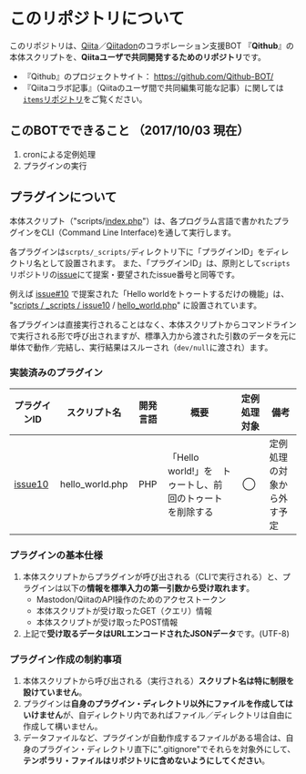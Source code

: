 # このリポジトリについて

このリポジトリは、[Qiita](https://qiita.com/)／[Qiitadon](https://qiitadon.com/)のコラボレーション支援BOT 『**Qithub**』の本体スクリプトを、**Qiitaユーザで共同開発するためのリポジトリ**です。

- 『Qithub』のプロジェクトサイト： https://github.com/Qithub-BOT/
- 『Qiitaコラボ記事』（Qiitaのユーザ間で共同編集可能な記事）に関しては[`items`リポジトリ](https://github.com/Qithub-BOT/items)をご覧ください。

## このBOTでできること （2017/10/03 現在）

1. cronによる定例処理
2. プラグインの実行

## プラグインについて

本体スクリプト（"scripts/[index.php](https://github.com/Qithub-BOT/scripts/blob/master/index.php)"）は、各プログラム言語で書かれたプラグインをCLI（Command Line Interface)を通して実行します。

各プラグインは`scrpts/_scripts/`ディレクトリ下に「プラグインID」をディレクトリ名として設置されます。
また、「プラグインID」は、原則として`scripts`リポジトリの[issue](https://github.com/Qithub-BOT/scripts/issues?utf8=%E2%9C%93&q=is%3Aissue%20)にて提案・要望されたissue番号と同等です。

例えば [issue#10] で提案された「Hello worldをトゥートするだけの機能」は、 "[scripts / _scripts / issue10](https://github.com/Qithub-BOT/scripts/tree/master/_scripts/issue10) / [hello_world.php](https://github.com/Qithub-BOT/scripts/blob/master/_scripts/issue10/hello_world.php)" に設置されています。

各プラグインは直接実行されることはなく、本体スクリプトからコマンドラインで実行される形で呼び出されますが、標準入力から渡された引数のデータを元に単体で動作／完結し、実行結果はスルーされ（`dev/null`に渡され）ます。

### 実装済みのプラグイン

| プラグインID | スクリプト名 | 開発言語　| 概要 | 定例処理対象 | 備考 |
| --- | --- | :---: | --- | :---: | --- |
| [issue10][issue#10] | hello_world.php | PHP | 「Hello world!」を　トゥートし、前回のトゥートを削除する　| ◯ | 定例処理の対象から外す予定 |

[issue#10]:https://github.com/Qithub-BOT/scripts/issues/10

### プラグインの基本仕様

1. 本体スクリプトからプラグインが呼び出される（CLIで実行される）と、プラグインは以下の**情報を標準入力の第一引数から受け取れます**。
    - Mastodon/QiitaのAPI操作のためのアクセストークン
    - 本体スクリプトが受け取ったGET（クエリ）情報
    - 本体スクリプトが受け取ったPOST情報
1. 上記で**受け取るデータはURLエンコードされたJSONデータ**です。(UTF-8)

### プラグイン作成の制約事項

1. 本体スクリプトから呼び出される（実行される）**スクリプト名は特に制限を設けていません**。
1. プラグインは**自身のプラグイン・ディレクトリ以外にファイルを作成してはいけません**が、自ディレクトリ内であればファイル／ディレクトリは自由に作成して構いません。
1. データファイルなど、プラグインが自動作成するファイルがある場合は、自身のプラグイン・ディレクトリ直下に".gitignore"でそれらを対象外にして、**テンポラリ・ファイルはリポジトリに含めないようにしてください**。


